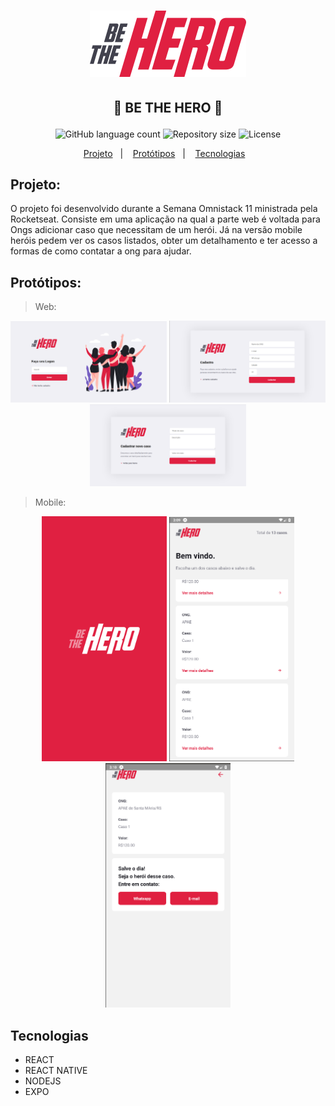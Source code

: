 <h1 align="center">
    <img alt="Logo" src="Wallpapers/logo.svg" width="250px" />
</h1>

<h2 align="center">
   <p>💜 BE THE HERO 🚀</p>
</h2>
<p align="center">
  <img alt="GitHub language count" src="https://img.shields.io/github/languages/count/juliano-soares/semanaomnistack11">

  <img alt="Repository size" src="https://img.shields.io/github/repo-size/juliano-soares/semanaomnistack11">

  <img alt="License" src="https://img.shields.io/badge/license-MIT-brightgreen">
</p>

<p align="center">
  <a href="#projeto">Projeto</a>&nbsp;&nbsp;&nbsp;|&nbsp;&nbsp;&nbsp;
  <a href="#protótipos">Protótipos</a>&nbsp;&nbsp;&nbsp;|&nbsp;&nbsp;&nbsp;
  <a href="#tecnologias">Tecnologias</a>&nbsp;&nbsp;&nbsp;
  
</p>


## Projeto:

<p>
O projeto foi desenvolvido durante a Semana Omnistack 11 ministrada pela Rocketseat. Consiste em uma aplicação na qual a parte web é voltada para Ongs adicionar caso que necessitam de um herói. Já na versão mobile heróis pedem ver os casos listados, obter um detalhamento e ter acesso a formas de como contatar a ong para ajudar. 
</p>

## Protótipos:

> Web:
<p align="center">
    <img alt="Prototipo" width="250" src="Wallpapers/login.png">
    <img alt="Prototipo" width="250" src="Wallpapers/cadastro.png">
    <img alt="Prototipo" width="250" src="Wallpapers/exit.png">
</p>

> Mobile:
<p align="center">
    <img alt="Prototipo" width="200" src="Wallpapers/splash.png">
    <img alt="Prototipo" width="200" src="Wallpapers/profile.png">
    <img alt="Prototipo" width="200" src="Wallpapers/details.png">
</p>

## Tecnologias
- REACT
- REACT NATIVE
- NODEJS
- EXPO

